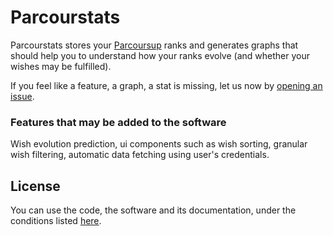# Parcourstats #
Parcourstats stores your [Parcoursup](https://parcoursup.fr/) ranks and generates graphs that should help you to understand how your ranks evolve (and whether your wishes may be fulfilled).

If you feel like a feature, a graph, a stat is missing, let us now by [opening an issue](https://github.com/AlbanSdl/Parcourstats/issues/new).

### Features that may be added to the software
Wish evolution prediction, ui components such as wish sorting, granular wish filtering, automatic data fetching using user's credentials.

## License
You can use the code, the software and its documentation, under the conditions listed [here](license.md).